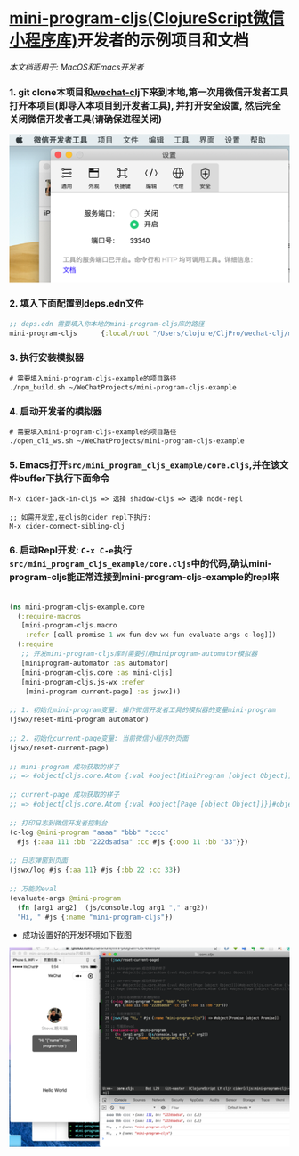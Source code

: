 # [mini-program-cljs(ClojureScript微信小程序库)](https://github.com/chanshunli/wechat-clj/tree/master/mini-program-cljs)开发者的示例项目和文档

*本文档适用于: MacOS和Emacs开发者*

### 1. git clone本项目和[wechat-clj](https://github.com/chanshunli/wechat-clj)下来到本地,第一次用微信开发者工具打开本项目(即导入本项目到开发者工具), 并打开安全设置, 然后完全关闭微信开发者工具(请确保进程关闭)

![](https://github.com/chanshunli/mini-program-cljs-example/raw/master/security_settings.png)

### 2. 填入下面配置到deps.edn文件

```clojure
;; deps.edn 需要填入你本地的mini-program-cljs库的路径
mini-program-cljs      {:local/root "/Users/clojure/CljPro/wechat-clj/mini-program-cljs"}

```

### 3. 执行安装模拟器

``` shell
# 需要填入mini-program-cljs-example的项目路径
./npm_build.sh ~/WeChatProjects/mini-program-cljs-example

```

### 4. 启动开发者的模拟器

``` shell
# 需要填入mini-program-cljs-example的项目路径
./open_cli_ws.sh ~/WeChatProjects/mini-program-cljs-example
```

### 5. Emacs打开`src/mini_program_cljs_example/core.cljs`,并在该文件buffer下执行下面命令

``` shell
M-x cider-jack-in-cljs => 选择 shadow-cljs => 选择 node-repl

;; 如需开发宏,在cljs的cider repl下执行:
M-x cider-connect-sibling-clj
```

### 6. 启动Repl开发: `C-x C-e`执行`src/mini_program_cljs_example/core.cljs`中的代码,确认mini-program-cljs能正常连接到mini-program-cljs-example的repl来

``` clojure

(ns mini-program-cljs-example.core
  (:require-macros
   [mini-program-cljs.macro
    :refer [call-promise-1 wx-fun-dev wx-fun evaluate-args c-log]])
  (:require
   ;; 开发mini-program-cljs库时需要引用miniprogram-automator模拟器
   [miniprogram-automator :as automator]
   [mini-program-cljs.core :as mini-cljs]
   [mini-program-cljs.js-wx :refer
    [mini-program current-page] :as jswx]))

;; 1. 初始化mini-program变量: 操作微信开发者工具的模拟器的变量mini-program
(jswx/reset-mini-program automator)

;; 2. 初始化current-page变量: 当前微信小程序的页面
(jswx/reset-current-page)

;; mini-program 成功获取的样子
;; => #object[cljs.core.Atom {:val #object[MiniProgram [object Object]]}]

;; current-page 成功获取的样子
;; => #object[cljs.core.Atom {:val #object[Page [object Object]]}]#object[cljs.core.Atom {:val #object[Page [object Object]]}];; => #object[cljs.core.Atom {:val #object[Page [object Object]]}]

;; 打印日志到微信开发者控制台
(c-log @mini-program "aaaa" "bbb" "cccc"
  #js {:aaa 111 :bb "222dsadsa" :cc #js {:ooo 11 :bb "33"}})

;; 日志弹窗到页面
(jswx/log #js {:aa 11} #js {:bb 22 :cc 33})

;; 万能的eval
(evaluate-args @mini-program
  (fn [arg1 arg2]  (js/console.log arg1 "," arg2))
  "Hi, " #js {:name "mini-program-cljs"})

```

* 成功设置好的开发环境如下截图

![](https://github.com/chanshunli/mini-program-cljs-example/raw/master/mini-program-cljs-example.png)
